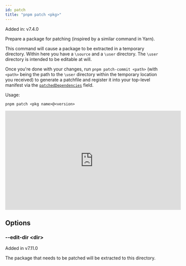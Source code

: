 ```yaml
---
id: patch
title: "pnpm patch <pkg>"
---
```


Added in: v7.4.0

Prepare a package for patching (inspired by a similar command in Yarn).

This command will cause a package to be extracted in a temporary directory. Within here you have a `\source` and a `\user` directory. The `\user` directory is intended to be editable at will.

Once you're done with your changes, run `pnpm patch-commit <path>` (with `<path>` being the path to the `\user` directory within the temporary location you received) to generate a patchfile and register it into your top-level manifest via the [`patchedDependencies`] field.

Usage:

```
pnpm patch <pkg name>@<version>
```

[`patchedDependencies`]: ../package_json.md#pnpmpatcheddependencies

<iframe width="560" height="315" src="https://www.youtube-nocookie.com/embed/0GjLqRGRbcY" title="The pnpm patch command demo" frameborder="0" allow="accelerometer; autoplay; clipboard-write; encrypted-media; gyroscope; picture-in-picture" allowfullscreen></iframe>

## Options

### --edit-dir &lt;dir>

Added in v7.11.0

The package that needs to be patched will be extracted to this directory.

